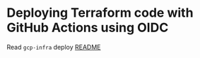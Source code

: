 # Deploying Terraform code with GitHub Actions using OIDC

Read `gcp-infra` deploy [README](https://github.com/msoffredi/gcp-infra/blob/main/.github/workflows/README.md)
